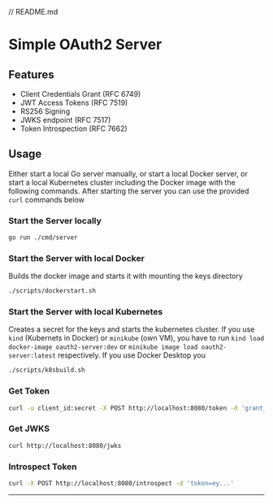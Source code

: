 // README.md
# Simple OAuth2 Server

## Features
- Client Credentials Grant (RFC 6749)
- JWT Access Tokens (RFC 7519)
- RS256 Signing
- JWKS endpoint (RFC 7517)
- Token Introspection (RFC 7662)

## Usage
Either start a local Go server manually, or start a local Docker server, or start a local Kubernetes cluster including the Docker image with the following commands. After starting the server you can use the provided `curl` commands below

### Start the Server locally
```sh
go run ./cmd/server
```

### Start the Server with local Docker
Builds the docker image and starts it with mounting the keys directory
```sh
./scripts/dockerstart.sh
```

### Start the Server with local Kubernetes
Creates a secret for the keys and starts the kubernetes cluster. If you use `kind` (Kubernets in Docker) or `minikube` (own VM), you have to run `kind load docker-image oauth2-server:dev` or `minikube image load oauth2-server:latest` respectively. If you use Docker Desktop you  
```sh
./scripts/k8sbuild.sh
```

### Get Token
```sh
curl -u client_id:secret -X POST http://localhost:8080/token -d 'grant_type=client_credentials'
```

### Get JWKS
```sh
curl http://localhost:8080/jwks
```

### Introspect Token
```sh
curl -X POST http://localhost:8080/introspect -d 'token=ey...'
```

---
